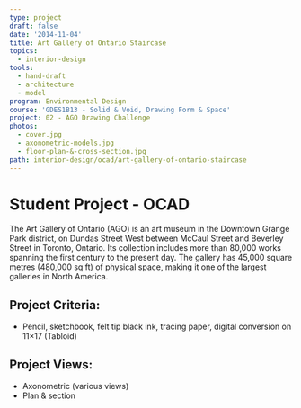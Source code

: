 ```yaml
---
type: project
draft: false
date: '2014-11-04'
title: Art Gallery of Ontario Staircase
topics:
  - interior-design
tools:
  - hand-draft
  - architecture
  - model
program: Environmental Design
course: 'GDES1B13 - Solid & Void, Drawing Form & Space'
project: 02 - AGO Drawing Challenge
photos:
  - cover.jpg
  - axonometric-models.jpg
  - floor-plan-&-cross-section.jpg
path: interior-design/ocad/art-gallery-of-ontario-staircase
---
```

# Student Project - OCAD
The Art Gallery of Ontario (AGO) is an art museum in the Downtown Grange Park district, on Dundas Street West between McCaul Street and Beverley Street in Toronto, Ontario. Its collection includes more than 80,000 works spanning the first century to the present day. The gallery has 45,000 square metres (480,000 sq ft) of physical space, making it one of the largest galleries in North America.

## Project Criteria:
* Pencil, sketchbook, felt tip black ink, tracing paper, digital conversion on 11×17 (Tabloid)

## Project Views:
* Axonometric (various views)
* Plan & section
